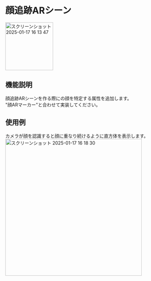 # 顔追跡ARシーン
<img width="149" alt="スクリーンショット 2025-01-17 16 13 47" src="https://github.com/user-attachments/assets/baa24785-ed05-4495-a27c-8839a8f8afa3" />

##  機能説明
顔追跡ARシーンを作る際に<a-scene>の顔を特定する属性を追加します。  
"顔ARマーカー"と合わせて実装してください。

## 使用例
カメラが顔を認識すると顔に重なり続けるように直方体を表示します。  
<img width="426" alt="スクリーンショット 2025-01-17 16 18 30" src="https://github.com/user-attachments/assets/6058b38e-9988-4967-b570-04430ee70347" />
